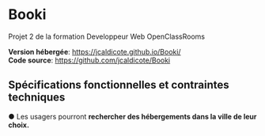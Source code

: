 # Booki

Projet 2 de la formation Developpeur Web OpenClassRooms

**Version hébergée**: https://jcaldicote.github.io/Booki/  
**Code source**: https://github.com/jcaldicote/Booki

## Spécifications fonctionnelles et contraintes techniques

● Les usagers pourront **rechercher des hébergements dans la ville de leur choix.**
